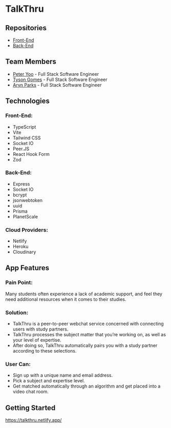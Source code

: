 # TalkThru

## Repositories

- [Front-End](https://github.com/PeterSYoo/talkthru-frontend)
- [Back-End](https://github.com/aparks4/talkthru-backend)

## Team Members

- [Peter Yoo](https://github.com/PeterSYoo) - Full Stack Software Engineer
- [Tyson Gomes](https://github.com/tkg808) - Full Stack Software Engineer
- [Aryn Parks](https://github.com/aparks4) - Full Stack Software Engineer

## Technologies

### Front-End:

- TypeScript
- Vite
- Tailwind CSS
- Socket IO
- Peer.JS
- React Hook Form
- Zod

### Back-End:

- Express
- Socket IO
- bcrypt
- jsonwebtoken
- uuid
- Prisma
- PlanetScale

### Cloud Providers:

- Netlify
- Heroku
- Cloudinary

## App Features

### Pain Point:

Many students often experience a
lack of academic support, and feel they need additional resources when it comes to
their studies.

### Solution:

- TalkThru is a peer-to-peer webchat service concerned with connecting users with study partners.
- TalkThru processes the subject matter that you’re working on, as well as your level of expertise.
- After doing so, TalkThru automatically pairs you with a study partner according to these selections.

### User Can:

- Sign up with a unique name and email address.
- Pick a subject and expertise level.
- Get matched automatically through an algorithm and get placed into a video chat room.

## Getting Started

https://talkthru.netlify.app/
